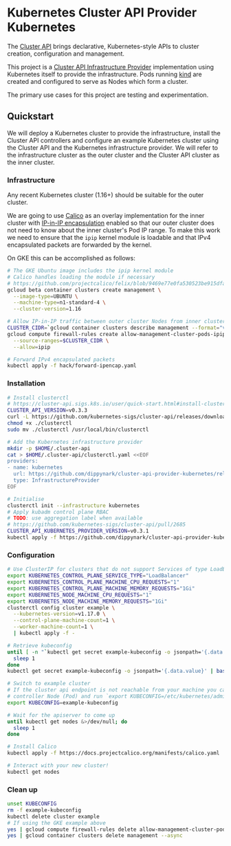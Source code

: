 # Kubernetes Cluster API Provider Kubernetes

The [Cluster API] brings declarative, Kubernetes-style APIs to cluster creation,
configuration and management.

This project is a [Cluster API Infrastructure Provider] implementation using
Kubernetes itself to provide the infrastructure. Pods running [kind] are
created and configured to serve as Nodes which form a cluster.

The primary use cases for this project are testing and experimentation.

## Quickstart

We will deploy a Kubernetes cluster to provide the infrastructure, install the Cluster API
controllers and configure an example Kubernetes cluster using the Cluster API and the Kubernetes
infrastructure provider. We will refer to the infrastructure cluster as the outer cluster and the
Cluster API cluster as the inner cluster.

### Infrastructure

Any recent Kubernetes cluster (1.16+) should be suitable for the outer cluster.

We are going to use [Calico] as an overlay implementation for the inner cluster with [IP-in-IP
encapsulation] enabled so that our outer cluster does not need to know about the inner cluster's Pod
IP range. To make this work we need to ensure that the `ipip` kernel module is loadable and that
IPv4 encapsulated packets are forwarded by the kernel.

On GKE this can be accomplished as follows:

```sh
# The GKE Ubuntu image includes the ipip kernel module
# Calico handles loading the module if necessary
# https://github.com/projectcalico/felix/blob/9469e77e0fa530523be915dfaa69cc42d30b8317/dataplane/linux/ipip_mgr.go#L107-L110
gcloud beta container clusters create management \
  --image-type=UBUNTU \
  --machine-type=n1-standard-4 \
  --cluster-version=1.16

# Allow IP-in-IP traffic between outer cluster Nodes from inner cluster Pods
CLUSTER_CIDR=`gcloud container clusters describe management --format="value(clusterIpv4Cidr)"`
gcloud compute firewall-rules create allow-management-cluster-pods-ipip \
  --source-ranges=$CLUSTER_CIDR \
  --allow=ipip

# Forward IPv4 encapsulated packets
kubectl apply -f hack/forward-ipencap.yaml
```

### Installation

```sh
# Install clusterctl
# https://cluster-api.sigs.k8s.io/user/quick-start.html#install-clusterctl
CLUSTER_API_VERSION=v0.3.3
curl -L https://github.com/kubernetes-sigs/cluster-api/releases/download/$CLUSTER_API_VERSION/clusterctl-`uname -s  | tr '[:upper:]' '[:lower:]'`-amd64 -o clusterctl
chmod +x ./clusterctl
sudo mv ./clusterctl /usr/local/bin/clusterctl

# Add the Kubernetes infrastructure provider
mkdir -p $HOME/.cluster-api
cat > $HOME/.cluster-api/clusterctl.yaml <<EOF
providers:
- name: kubernetes
  url: https://github.com/dippynark/cluster-api-provider-kubernetes/releases/latest/infrastructure-components.yaml
  type: InfrastructureProvider
EOF

# Initialise
clusterctl init --infrastructure kubernetes
# Apply kubadm control plane RBAC
# TODO: use aggregation label when available
# https://github.com/kubernetes-sigs/cluster-api/pull/2685
CLUSTER_API_KUBERNETES_PROVIDER_VERSION=v0.3.1
kubectl apply -f https://github.com/dippynark/cluster-api-provider-kubernetes/releases/download/$CLUSTER_API_KUBERNETES_PROVIDER_VERSION/kubeadm-control-plane-rbac.yaml
```

### Configuration

```sh
# Use ClusterIP for clusters that do not support Services of type LoadBalancer
export KUBERNETES_CONTROL_PLANE_SERVICE_TYPE="LoadBalancer"
export KUBERNETES_CONTROL_PLANE_MACHINE_CPU_REQUESTS="1"
export KUBERNETES_CONTROL_PLANE_MACHINE_MEMORY_REQUESTS="1Gi"
export KUBERNETES_NODE_MACHINE_CPU_REQUESTS="1"
export KUBERNETES_NODE_MACHINE_MEMORY_REQUESTS="1Gi"
clusterctl config cluster example \
  --kubernetes-version=v1.17.0 \
  --control-plane-machine-count=1 \
  --worker-machine-count=1 \
  | kubectl apply -f -

# Retrieve kubeconfig
until [ -n "`kubectl get secret example-kubeconfig -o jsonpath='{.data.value}' 2>/dev/null`" ] ; do
  sleep 1
done
kubectl get secret example-kubeconfig -o jsonpath='{.data.value}' | base64 --decode > example-kubeconfig

# Switch to example cluster
# If the cluster api endpoint is not reachable from your machine you can exec into a
# controller Node (Pod) and run `export KUBECONFIG=/etc/kubernetes/admin.conf` instead
export KUBECONFIG=example-kubeconfig

# Wait for the apiserver to come up
until kubectl get nodes &>/dev/null; do
  sleep 1
done

# Install Calico
kubectl apply -f https://docs.projectcalico.org/manifests/calico.yaml

# Interact with your new cluster!
kubectl get nodes
```

### Clean up

```sh
unset KUBECONFIG
rm -f example-kubeconfig
kubectl delete cluster example
# If using the GKE example above
yes | gcloud compute firewall-rules delete allow-management-cluster-pods-ipip
yes | gcloud container clusters delete management --async
```

[Cluster API]: https://github.com/kubernetes-sigs/cluster-api
[Cluster API Infrastructure Provider]: https://cluster-api.sigs.k8s.io/reference/providers.html#infrastructure
[kind]: https://github.com/kubernetes-sigs/kind
[LoadBalancer Service]: https://kubernetes.io/docs/concepts/services-networking/service/#loadbalancer
[Calico]: https://docs.projectcalico.org/v3.11/getting-started/kubernetes/
[IP-in-IP encapsulation]: https://docs.projectcalico.org/v3.11/getting-started/kubernetes/installation/config-options#configuring-ip-in-ip
